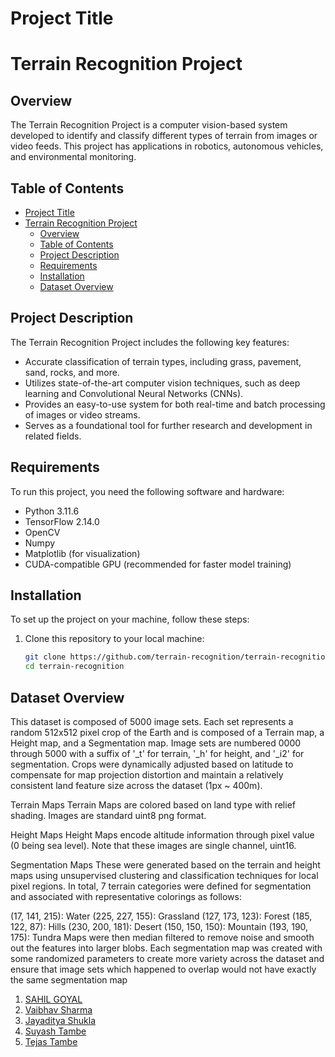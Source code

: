 
# Project Title

# Terrain Recognition Project

## Overview

The Terrain Recognition Project is a computer vision-based system developed to identify and classify different types of terrain from images or video feeds. This project has applications in robotics, autonomous vehicles, and environmental monitoring.

## Table of Contents

- [Project Title](#project-title)
- [Terrain Recognition Project](#terrain-recognition-project)
  - [Overview](#overview)
  - [Table of Contents](#table-of-contents)
  - [Project Description](#project-description)
  - [Requirements](#requirements)
  - [Installation](#installation)
  - [Dataset Overview](#dataset-overview)

## Project Description

The Terrain Recognition Project includes the following key features:

- Accurate classification of terrain types, including grass, pavement, sand, rocks, and more.
- Utilizes state-of-the-art computer vision techniques, such as deep learning and Convolutional Neural Networks (CNNs).
- Provides an easy-to-use system for both real-time and batch processing of images or video streams.
- Serves as a foundational tool for further research and development in related fields.

## Requirements

To run this project, you need the following software and hardware:

- Python 3.11.6
- TensorFlow 2.14.0
- OpenCV
- Numpy
- Matplotlib (for visualization)
- CUDA-compatible GPU (recommended for faster model training)

## Installation

To set up the project on your machine, follow these steps:

1. Clone this repository to your local machine:

   ```bash
   git clone https://github.com/terrain-recognition/terrain-recognition.git
   cd terrain-recognition

## Dataset Overview

This dataset is composed of 5000 image sets. Each set represents a random 512x512 pixel crop of the Earth and is composed of a Terrain map, a Height map, and a Segmentation map. Image sets are numbered 0000 through 5000 with a suffix of '_t' for terrain, '_h' for height, and '_i2' for segmentation. Crops were dynamically adjusted based on latitude to compensate for map projection distortion and maintain a relatively consistent land feature size across the dataset (1px ~ 400m).

Terrain Maps
Terrain Maps are colored based on land type with relief shading. Images are standard uint8 png format.

Height Maps
Height Maps encode altitude information through pixel value (0 being sea level). Note that these images are single channel, uint16.

Segmentation Maps
These were generated based on the terrain and height maps using unsupervised clustering and classification techniques for local pixel regions. In total, 7 terrain categories were defined for segmentation and associated with representative colorings as follows:

(17, 141, 215): Water
(225, 227, 155): Grassland
(127, 173, 123): Forest
(185, 122, 87): Hills
(230, 200, 181): Desert
(150, 150, 150): Mountain
(193, 190, 175): Tundra
Maps were then median filtered to remove noise and smooth out the features into larger blobs. Each segmentation map was created with some randomized parameters to create more variety across the dataset and ensure that image sets which happened to overlap would not have exactly the same segmentation map

1. [SAHIL GOYAL](https://github.com/sahilgoyal7214)
2. [Vaibhav Sharma](https://github.com/vaibhav7766)
3. [Jayaditya Shukla](https://github.com/Jayaditya177)
4. [Suyash Tambe](https://github.com/suyashtambe)
5. [Tejas Tambe](https://github.com/AIMaster17)
